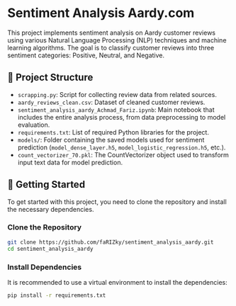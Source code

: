 # Sentiment Analysis Aardy.com

This project implements sentiment analysis on Aardy customer reviews using various Natural Language Processing (NLP) techniques and machine learning algorithms. The goal is to classify customer reviews into three sentiment categories: Positive, Neutral, and Negative.

## 📁 Project Structure

- `scrapping.py`: Script for collecting review data from related sources.
- `aardy_reviews_clean.csv`: Dataset of cleaned customer reviews.
- `sentiment_analysis_aardy_Achmad_Fariz.ipynb`: Main notebook that includes the entire analysis process, from data preprocessing to model evaluation.
- `requirements.txt`: List of required Python libraries for the project.
- `models/`: Folder containing the saved models used for sentiment prediction (`model_dense_layer.h5`, `model_logistic_regression.h5`, etc.).
- `count_vectorizer_70.pkl`: The CountVectorizer object used to transform input text data for model prediction.

## 🚀 Getting Started

To get started with this project, you need to clone the repository and install the necessary dependencies.

### Clone the Repository

```bash
git clone https://github.com/faRIZky/sentiment_analysis_aardy.git
cd sentiment_analysis_aardy
```

### Install Dependencies

It is recommended to use a virtual environment to install the dependencies:

```bash
pip install -r requirements.txt
```
